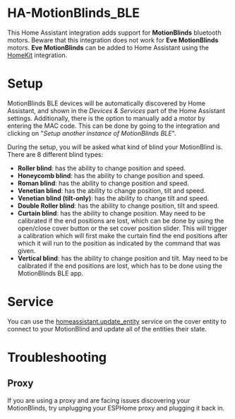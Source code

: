 # HA-MotionBlinds_BLE

This Home Assistant integration adds support for **MotionBlinds** bluetooth motors. Beware that this integration does not work for **Eve MotionBlinds** motors. **Eve MotionBlinds** can be added to Home Assistant using the [HomeKit](https://www.home-assistant.io/integrations/homekit_controller/) integration.


# Setup
MotionBlinds BLE devices will be automatically discovered by Home Assistant, and shown in the *Devices & Services* part of the Home Assistant settings. Additionally, there is the option to manually add a motor by entering the MAC code. This can be done by going to the integration and clicking on "*Setup another instance of MotionBlinds BLE*".

During the setup, you will be asked what kind of blind your MotionBlind is. There are 8 different blind types:

- **Roller blind**: has the ability to change position and speed.
- **Honeycomb blind**: has the ability to change position and speed.
- **Roman blind**: has the ability to change position and speed.
- **Venetian blind**: has the ability to change position, tilt and speed.
- **Venetian blind (tilt-only)**: has the ability to change tilt and speed.
- **Double Roller blind**: has the ability to change position, tilt and speed.
- **Curtain blind**: has the ability to change position. May need to be calibrated if the end positions are lost, which can be done by using the open/close cover button or the set cover position slider. This will trigger a calibration which will first make the curtain find the end positions after which it will run to the position as indicated by the command that was given.
- **Vertical blind**: has the ability to change position and tilt. May need to be calibrated if the end positions are lost, which has to be done using the MotionBlinds BLE app.

# Service

You can use the [homeassistant.update_entity](https://www.home-assistant.io/docs/scripts/service-calls/#homeassistant-services) service on the cover entity to connect to your MotionBlind and update all of the entities their state.

# Troubleshooting

## Proxy

If you are using a proxy and are facing issues discovering your MotionBlinds, try unplugging your ESPHome proxy and plugging it back in.